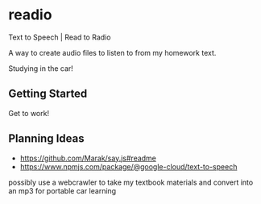 # readio
Text to Speech | Read to Radio


A way to create audio files to listen to from my homework text.

Studying in the car!

## Getting Started
Get to work!

## Planning Ideas
* https://github.com/Marak/say.js#readme
* https://www.npmjs.com/package/@google-cloud/text-to-speech

possibly use a webcrawler to take my textbook materials and convert into an mp3 for portable car learning
